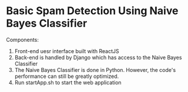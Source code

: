 # Basic Spam Detection Using Naive Bayes Classifier
Components:
1. Front-end uesr interface built with ReactJS
2. Back-end is handled by Django which has access to the Naive Bayes Classifier
3. The Naive Bayes Classifier is done in Python. However, the code's performance can still be greatly optimized.
4. Run startApp.sh to start the web application
